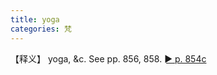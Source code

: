 ```yaml
---
title: yoga
categories: 梵
---
```

【释义】
yoga, &c. See pp. 856, 858. [► p. 854c](http://fanfoyan.com/pdfjs/show-mw.html?cur=0854&max=1333&len=4&path=/mw/)
